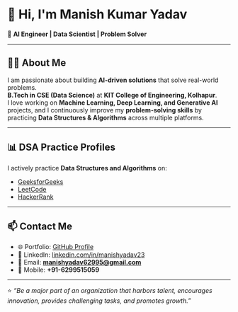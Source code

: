 # 👋 Hi, I'm Manish Kumar Yadav  

🚀 **AI Engineer | Data Scientist | Problem Solver**  

---

## 🧑‍💻 About Me  
I am passionate about building **AI-driven solutions** that solve real-world problems.  
**B.Tech in CSE (Data Science)** at **KIT College of Engineering, Kolhapur**.  
I love working on **Machine Learning, Deep Learning, and Generative AI** projects, and I continuously improve my **problem-solving skills** by practicing **Data Structures & Algorithms** across multiple platforms.  

---


## 📊 DSA Practice Profiles  
I actively practice **Data Structures and Algorithms** on:  
- [GeeksforGeeks](#)  
- [LeetCode](#)  
- [HackerRank](#)  

---



## 📫 Contact Me  
- 🌐 Portfolio: [GitHub Profile](https://github.com/manish6299)  
- 💼 LinkedIn: [linkedin.com/in/manishyadav23](https://www.linkedin.com/in/manishyadav23/)  
- 📧 Email: **manishyadav62995@gmail.com**  
- 📱 Mobile: **+91-6299515059**  

---

⭐️ *“Be a major part of an organization that harbors talent, encourages innovation, provides challenging tasks, and promotes growth.”*  
